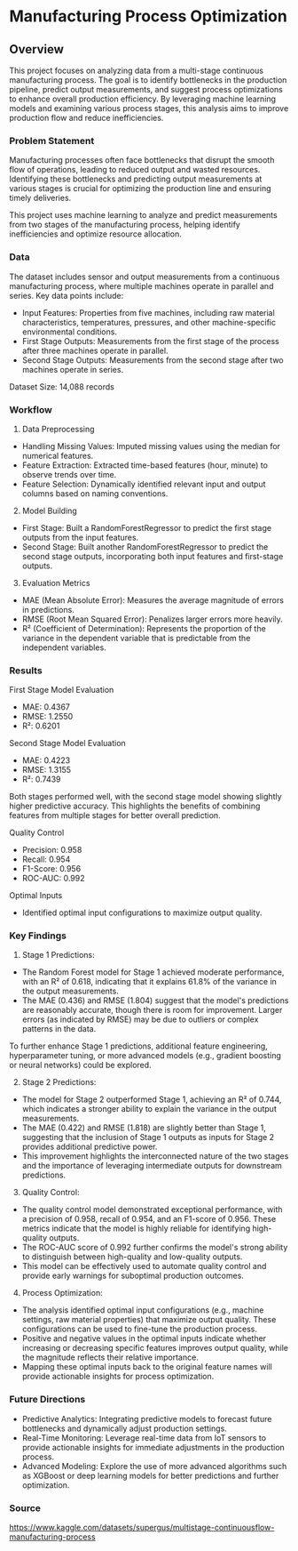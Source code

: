 # Manufacturing Process Optimization

## Overview

This project focuses on analyzing data from a multi-stage continuous manufacturing process. The goal is to identify bottlenecks in the production pipeline, predict output measurements, and suggest process optimizations to enhance overall production efficiency. By leveraging machine learning models and examining various process stages, this analysis aims to improve production flow and reduce inefficiencies.

### Problem Statement

Manufacturing processes often face bottlenecks that disrupt the smooth flow of operations, leading to reduced output and wasted resources. Identifying these bottlenecks and predicting output measurements at various stages is crucial for optimizing the production line and ensuring timely deliveries.

This project uses machine learning to analyze and predict measurements from two stages of the manufacturing process, helping identify inefficiencies and optimize resource allocation.

### Data

The dataset includes sensor and output measurements from a continuous manufacturing process, where multiple machines operate in parallel and series. Key data points include:

- Input Features: Properties from five machines, including raw material characteristics, temperatures, pressures, and other machine-specific environmental conditions.
- First Stage Outputs: Measurements from the first stage of the process after three machines operate in parallel.
- Second Stage Outputs: Measurements from the second stage after two machines operate in series.

Dataset Size: 14,088 records

### Workflow

1. Data Preprocessing
- Handling Missing Values: Imputed missing values using the median for numerical features.
- Feature Extraction: Extracted time-based features (hour, minute) to observe trends over time.
- Feature Selection: Dynamically identified relevant input and output columns based on naming conventions.

2. Model Building
- First Stage: Built a RandomForestRegressor to predict the first stage outputs from the input features.
- Second Stage: Built another RandomForestRegressor to predict the second stage outputs, incorporating both input features and first-stage outputs.

3. Evaluation Metrics
- MAE (Mean Absolute Error): Measures the average magnitude of errors in predictions.
- RMSE (Root Mean Squared Error): Penalizes larger errors more heavily.
- R² (Coefficient of Determination): Represents the proportion of the variance in the dependent variable that is predictable from the independent variables.

### Results

First Stage Model Evaluation
- MAE: 0.4367
- RMSE: 1.2550
- R²: 0.6201

Second Stage Model Evaluation
- MAE: 0.4223
- RMSE: 1.3155
- R²: 0.7439

Both stages performed well, with the second stage model showing slightly higher predictive accuracy. This highlights the benefits of combining features from multiple stages for better overall prediction.

Quality Control
- Precision: 0.958
- Recall: 0.954
- F1-Score: 0.956
- ROC-AUC: 0.992

Optimal Inputs
- Identified optimal input configurations to maximize output quality.

### Key Findings

1. Stage 1 Predictions:

- The Random Forest model for Stage 1 achieved moderate performance, with an R² of 0.618, indicating that it explains 61.8% of the variance in the output measurements.
- The MAE (0.436) and RMSE (1.804) suggest that the model's predictions are reasonably accurate, though there is room for improvement. Larger errors (as indicated by RMSE) may be due to outliers or complex patterns in the data.

To further enhance Stage 1 predictions, additional feature engineering, hyperparameter tuning, or more advanced models (e.g., gradient boosting or neural networks) could be explored.

2. Stage 2 Predictions:

- The model for Stage 2 outperformed Stage 1, achieving an R² of 0.744, which indicates a stronger ability to explain the variance in the output measurements.
- The MAE (0.422) and RMSE (1.818) are slightly better than Stage 1, suggesting that the inclusion of Stage 1 outputs as inputs for Stage 2 provides additional predictive power.
- This improvement highlights the interconnected nature of the two stages and the importance of leveraging intermediate outputs for downstream predictions.

3. Quality Control:

- The quality control model demonstrated exceptional performance, with a precision of 0.958, recall of 0.954, and an F1-score of 0.956. These metrics indicate that the model is highly reliable for identifying high-quality outputs.
- The ROC-AUC score of 0.992 further confirms the model's strong ability to distinguish between high-quality and low-quality outputs.
- This model can be effectively used to automate quality control and provide early warnings for suboptimal production outcomes.

4. Process Optimization:

- The analysis identified optimal input configurations (e.g., machine settings, raw material properties) that maximize output quality. These configurations can be used to fine-tune the production process.
- Positive and negative values in the optimal inputs indicate whether increasing or decreasing specific features improves output quality, while the magnitude reflects their relative importance.
- Mapping these optimal inputs back to the original feature names will provide actionable insights for process optimization.


### Future Directions

- Predictive Analytics: Integrating predictive models to forecast future bottlenecks and dynamically adjust production settings.
- Real-Time Monitoring: Leverage real-time data from IoT sensors to provide actionable insights for immediate adjustments in the production process.
- Advanced Modeling: Explore the use of more advanced algorithms such as XGBoost or deep learning models for better predictions and further optimization.

### Source

https://www.kaggle.com/datasets/supergus/multistage-continuousflow-manufacturing-process

